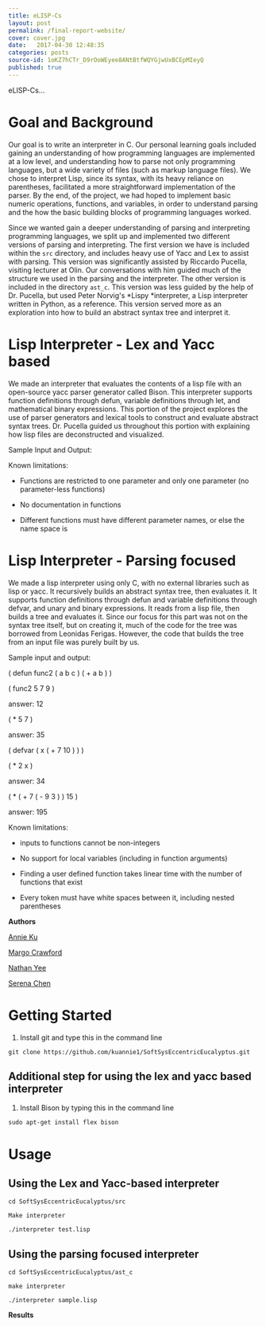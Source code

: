 ```yaml
---
title: eLISP-Cs
layout: post
permalink: /final-report-website/
cover: cover.jpg
date:   2017-04-30 12:48:35
categories: posts
source-id: 1oKZ7hCTr_D9rOoWEyee8ANtBtfWQYGjwUxBCEpMIeyQ
published: true
---
```

eLISP-Cs...

# **Goal and Background**

Our goal is to write an interpreter in C. Our personal learning goals included gaining an understanding of how programming languages are implemented at a low level, and understanding how to parse not only programming languages, but a wide variety of files (such as markup language files). We chose to interpret Lisp, since its syntax, with its heavy reliance on parentheses, facilitated a more straightforward implementation of the parser. By the end, of the project, we had hoped to implement basic numeric operations, functions, and variables, in order to understand parsing and the how the basic building blocks of programming languages worked.

Since we wanted gain a deeper understanding of parsing and interpreting programming languages, we split up and implemented two different versions of parsing and interpreting. The first version we have is included within the `src` directory, and includes heavy use of Yacc and Lex to assist with parsing. This version was significantly assisted by Riccardo Pucella, visiting lecturer at Olin. Our conversations with him guided much of the structure we used in the parsing and the interpreter. The other version is included in the directory `ast_c`. This version was less guided by the help of Dr. Pucella, but used Peter Norvig's *Lispy *interpreter, a Lisp interpreter written in Python, as a reference. This version served more as an exploration into how to build an abstract syntax tree and interpret it.

# **Lisp Interpreter -  Lex and Yacc based**

We made an interpreter that evaluates the contents of a lisp file with an open-source yacc parser generator called Bison. This interpreter supports function definitions through defun, variable definitions through let, and mathematical binary expressions. This portion of the project explores the use of parser generators and lexical tools to construct and evaluate abstract syntax trees. Dr. Pucella guided us throughout this portion with explaining how lisp files are deconstructed and visualized. 

Sample Input and Output:

Known limitations:

* Functions are restricted to one parameter and only one parameter (no parameter-less functions)

* No documentation in functions

* Different functions must have different parameter names, or else the name space is 

# **Lisp Interpreter - Parsing focused**

We made a lisp interpreter using only C, with no external libraries such as lisp or yacc. It recursively builds an abstract syntax tree, then evaluates it. It supports function definitions through defun and variable definitions through defvar, and unary and binary expressions. It reads from a lisp file, then builds a tree and evaluates it. Since our focus for this part was not on the syntax tree itself, but on creating it, much of the code for the tree was borrowed from Leonidas Ferigas. However, the code that builds the tree from an input file was purely built by us.

Sample input and output: 

( defun func2 ( a b c ) ( + a b ) )

( func2 5 7 9 )

answer: 12

( * 5 7 )

answer: 35

( defvar ( x ( + 7 10 ) ) )

( * 2 x )

answer: 34

( * ( + 7 ( - 9 3 ) ) 15 )

answer: 195

Known limitations:

* inputs to functions cannot be non-integers

* No support for local variables (including in function arguments)

* Finding a user defined function takes linear time with the number of functions that exist

* Every token must have white spaces between it, including nested parentheses

**Authors**

[Annie Ku](https://github.com/kuannie1)

[Margo Crawford](https://github.com/Margaretmcrawf)

[Nathan Yee](https://github.com/NathanYee)

[Serena Chen](https://github.com/poosomooso)

# **Getting Started**

1. Install git and type this in the command line 

`git clone https://github.com/kuannie1/SoftSysEccentricEucalyptus.git`

## Additional step for using the lex and yacc based interpreter 

1. Install Bison by typing this in the command line

`sudo apt-get install flex bison`

# **Usage**

## Using the Lex and Yacc-based interpreter

`cd SoftSysEccentricEucalyptus/src`

`Make interpreter`

`./interpreter test.lisp`

## Using the parsing focused interpreter

`cd SoftSysEccentricEucalyptus/ast_c`

`make interpreter`

`./interpreter sample.lisp`

**Results**

